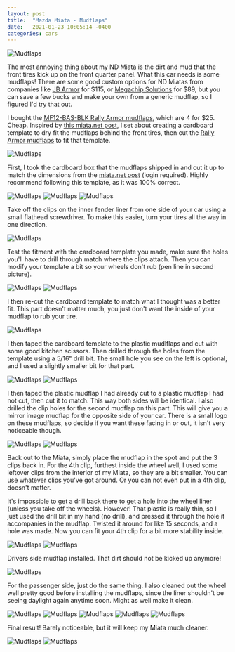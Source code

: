 ```yaml
---
layout: post
title:  "Mazda Miata - Mudflaps"
date:   2021-01-23 10:05:14 -0400
categories: cars
---
```


![Mudflaps](/images/mudflaps/23.jpg)

The most annoying thing about my ND Miata is the dirt and mud that the front tires kick up on the front quarter panel. What this car needs is some mudflaps! There are some good custom options for ND Miatas from companies like [JB Armor](https://www.jamesbaroneracing.com/shop/index.php?main_page=product_info&cPath=333_366_407_470&products_id=988&fbclid=IwAR26syZfIKyJYyDGiEG3k0QD7_x-uPad5YtfjFZ-YMbeTNvX11FoXJTFl88) for $115, or [Megachip Solutions](https://megachipusa.com/products/nd-mazda-miata-chip-guards?variant=35548669509797) for $89, but you can save a few bucks and make your own from a generic mudflap, so I figured I'd try that out. 

I bought the [MF12-BAS-BLK Rally Armor mudflaps](https://amzn.to/3sNNtlP), which are 4 for $25. Cheap. Inspired by [this miata.net post](https://forum.miata.net/vb/showthread.php?t=678967), I set about creating a cardboard template to dry fit the mudflaps behind the front tires, then cut the [Rally Armor mudflaps](https://amzn.to/3sNNtlP) to fit that template. 

![Mudflaps](/images/mudflaps/1.jpg)

First, I took the cardboard box that the mudflaps shipped in and cut it up to match the dimensions from the [miata.net post]((https://forum.miata.net/vb/showthread.php?t=678967)) (login required). Highly recommend following this template, as it was 100% correct. 

![Mudflaps](/images/mudflaps/2.jpg)
![Mudflaps](/images/mudflaps/3.jpg)
![Mudflaps](/images/mudflaps/4.jpg)

Take off the clips on the inner fender liner from one side of your car using a small flathead screwdriver. To make this easier, turn your tires all the way in one direction. 

![Mudflaps](/images/mudflaps/5.jpg)

Test the fitment with the cardboard template you made, make sure the holes you'll have to drill through match where the clips attach. Then you can modify your template a bit so your wheels don't rub (pen line in second picture). 

![Mudflaps](/images/mudflaps/6.jpg)
![Mudflaps](/images/mudflaps/7.jpg)

I then re-cut the cardboard template to match what I thought was a better fit. This part doesn't matter much, you just don't want the inside of your mudflap to rub your tire. 

![Mudflaps](/images/mudflaps/8.jpg)

I then taped the cardboard template to the plastic mudlflaps and cut with some good kitchen scissors. Then drilled through the holes from the template using a 5/16" drill bit. The small hole you see on the left is optional, and I used a slightly smaller bit for that part.

![Mudflaps](/images/mudflaps/9.jpg)
![Mudflaps](/images/mudflaps/10.jpg)

I then taped the plastic mudflap I had already cut to a plastic mudflap I had not cut, then cut it to match. This way both sides will be identical. I also drilled the clip holes for the second mudflap on this part. This will give you a mirror image mudflap for the opposite side of your car. There is a small logo on these mudflaps, so decide if you want these facing in or out, it isn't very noticeable though. 

![Mudflaps](/images/mudflaps/11.jpg)
![Mudflaps](/images/mudflaps/12.jpg)

Back out to the Miata, simply place the mudflap in the spot and put the 3 clips back in. For the 4th clip, furthest inside the wheel well, I used some leftover clips from the interior of my Miata, so they are a bit smaller. You can use whatever clips you've got around. Or you can not even put in a 4th clip, doesn't matter.
 
It's impossible to get a drill back there to get a hole into the wheel liner (unless you take off the wheels). However! That plastic is really thin, so I just used the drill bit in my hand (no drill), and pressed it through the hole it accompanies in the mudflap. Twisted it around for like 15 seconds, and a hole was made. Now you can fit your 4th clip for a bit more stability inside. 

![Mudflaps](/images/mudflaps/13.jpg)
![Mudflaps](/images/mudflaps/14.jpg)

Drivers side mudflap installed. That dirt should not be kicked up anymore!

![Mudflaps](/images/mudflaps/15.jpg)

For the passenger side, just do the same thing. I also cleaned out the wheel well pretty good before installing the mudflaps, since the liner shouldn't be seeing daylight again anytime soon. Might as well make it clean. 

![Mudflaps](/images/mudflaps/16.jpg)
![Mudflaps](/images/mudflaps/17.jpg)
![Mudflaps](/images/mudflaps/18.jpg)
![Mudflaps](/images/mudflaps/19.jpg)
![Mudflaps](/images/mudflaps/21.jpg)

Final result! Barely noticeable, but it will keep my Miata much cleaner. 

![Mudflaps](/images/mudflaps/22.jpg)
![Mudflaps](/images/mudflaps/23.jpg)

